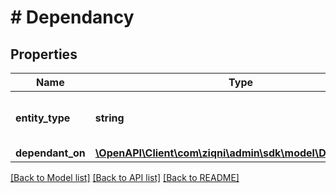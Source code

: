 # # Dependancy

## Properties

Name | Type | Description | Notes
------------ | ------------- | ------------- | -------------
**entity_type** | **string** | A model that will have dependancies implemented | [optional]
**dependant_on** | [**\OpenAPI\Client\com\ziqni\admin\sdk\model\DependantOn**](DependantOn.md) |  | [optional]

[[Back to Model list]](../../README.md#models) [[Back to API list]](../../README.md#endpoints) [[Back to README]](../../README.md)
